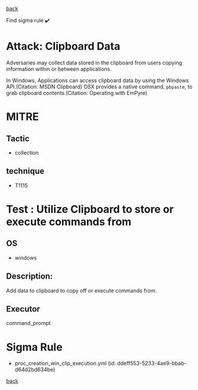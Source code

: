 
[back](../index.md)

Find sigma rule :heavy_check_mark: 

# Attack: Clipboard Data 

Adversaries may collect data stored in the clipboard from users copying information within or between applications. 

In Windows, Applications can access clipboard data by using the Windows API.(Citation: MSDN Clipboard) OSX provides a native command, <code>pbpaste</code>, to grab clipboard contents.(Citation: Operating with EmPyre)

# MITRE
## Tactic
  - collection


## technique
  - T1115


# Test : Utilize Clipboard to store or execute commands from
## OS
  - windows


## Description:
Add data to clipboard to copy off or execute commands from.


## Executor
command_prompt

# Sigma Rule
 - proc_creation_win_clip_execution.yml (id: ddeff553-5233-4ae9-bbab-d64d2bd634be)



[back](../index.md)
